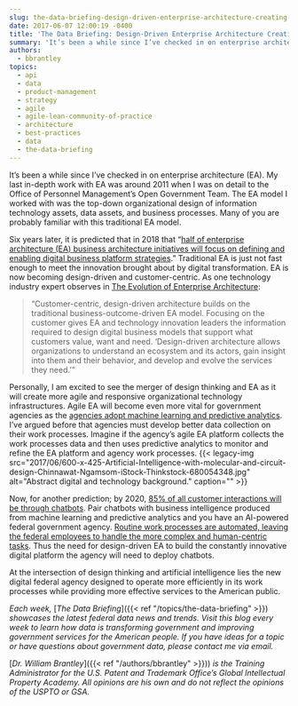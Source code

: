 ```yaml
---
slug: the-data-briefing-design-driven-enterprise-architecture-creating-the-new-federal-government-agency
date: 2017-06-07 12:00:19 -0400
title: 'The Data Briefing: Design-Driven Enterprise Architecture Creating the New Federal Government Agency'
summary: 'It’s been a while since I’ve checked in on enterprise architecture (EA). My last in-depth work with EA was around 2011 when I was on detail to the Office of Personnel Management’s Open Government Team. The EA model I worked with was the top-down organizational design of information technology assets, data assets, and business processes.'
authors:
  - bbrantley
topics:
  - api
  - data
  - product-management
  - strategy
  - agile
  - agile-lean-community-of-practice
  - architecture
  - best-practices
  - data
  - the-data-briefing
---
```


It’s been a while since I’ve checked in on enterprise architecture (EA). My last in-depth work with EA was around 2011 when I was on detail to the Office of Personnel Management’s Open Government Team. The EA model I worked with was the top-down organizational design of information technology assets, data assets, and business processes. Many of you are probably familiar with this traditional EA model.

Six years later, it is predicted that in 2018 that “[half of enterprise architecture (EA) business architecture initiatives will focus on defining and enabling digital business platform strategies](https://www.networksasia.net/article/half-business-architectures-will-focus-digital-business-2018-says-gartner.1491178511).” Traditional EA is just not fast enough to meet the innovation brought about by digital transformation. EA is now becoming design-driven and customer-centric. As one technology industry expert observes in [The Evolution of Enterprise Architecture](http://www.gartner.com/smarterwithgartner/the-evolution-of-enterprise-architecture/):

> “Customer-centric, design-driven architecture builds on the traditional business-outcome-driven EA model. Focusing on the customer gives EA and technology innovation leaders the information required to design digital business models that support what customers value, want and need. ‘Design-driven architecture allows organizations to understand an ecosystem and its actors, gain insight into them and their behavior, and develop and evolve the services they need.’”

Personally, I am excited to see the merger of design thinking and EA as it will create more agile and responsive organizational technology infrastructures. Agile EA will become even more vital for government agencies as the [agencies adopt machine learning and predictive analytics](http://www.zdnet.com/article/machine-learning-adds-punch-to-predictive-analytics/). I’ve argued before that agencies must develop better data collection on their work processes. Imagine if the agency’s agile EA platform collects the work processes data and then uses predictive analytics to monitor and refine the EA platform and agency work processes. {{< legacy-img src="2017/06/600-x-425-Artificial-Intelligence-with-molecular-and-circuit-design-Chinnawat-Ngamsom-iStock-Thinkstock-680054348.jpg" alt="Abstract digital and technology background." caption="" >}} 

Now, for another prediction; by 2020, [85% of all customer interactions will be through chatbots](https://www.forbes.com/sites/jenniferhicks/2016/09/23/artificial-intelligence-beats-a-path-to-ecommerce/#358cbde748e3). Pair chatbots with business intelligence produced from machine learning and predictive analytics and you have an AI-powered federal government agency. [Routine work processes are automated, leaving the federal employees to handle the more complex and human-centric tasks](https://chatbotslife.com/why-chatbots-are-key-to-the-future-of-business-intelligence-cf0f4baa2d56). Thus the need for design-driven EA to build the constantly innovative digital platform the agency will need to deploy chatbots.

At the intersection of design thinking and artificial intelligence lies the new digital federal agency designed to operate more efficiently in its work processes while providing more effective services to the American public.

_Each week,_ [_The Data Briefing_]({{< ref "/topics/the-data-briefing" >}}) _showcases the latest federal data news and trends. Visit this blog every week to learn how data is transforming government and improving government services for the American people. If you have ideas for a topic or have questions about government data, please contact me via email._

[_Dr. William Brantley_]({{< ref "/authors/bbrantley" >}})) _is the Training Administrator for the U.S. Patent and Trademark Office’s Global Intellectual Property Academy. All opinions are his own and do not reflect the opinions of the USPTO or GSA._
